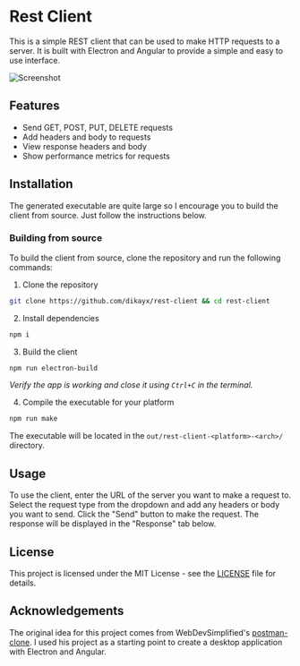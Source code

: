 # Rest Client

This is a simple REST client that can be used to make HTTP requests to a server. It is built with Electron and Angular to provide a simple and easy to use interface.

![Screenshot](screenshot.png)

## Features

- Send GET, POST, PUT, DELETE requests
- Add headers and body to requests
- View response headers and body
- Show performance metrics for requests

## Installation

The generated executable are quite large so I encourage you to build the client from source. Just follow the instructions below.

### Building from source

To build the client from source, clone the repository and run the following commands:

1. Clone the repository

```bash
git clone https://github.com/dikayx/rest-client && cd rest-client
```

2. Install dependencies

```bash
npm i
```

3. Build the client

```bash
npm run electron-build
```

_Verify the app is working and close it using `Ctrl+C` in the terminal._

4. Compile the executable for your platform

```bash
npm run make
```

The executable will be located in the `out/rest-client-<platform>-<arch>/` directory.

## Usage

To use the client, enter the URL of the server you want to make a request to. Select the request type from the dropdown and add any headers or body you want to send. Click the "Send" button to make the request. The response will be displayed in the "Response" tab below.

## License

This project is licensed under the MIT License - see the [LICENSE](LICENSE) file for details.

## Acknowledgements

The original idea for this project comes from WebDevSimplified's [postman-clone](https://github.com/WebDevSimplified/postman-clone). I used his project as a starting point to create a desktop application with Electron and Angular.
